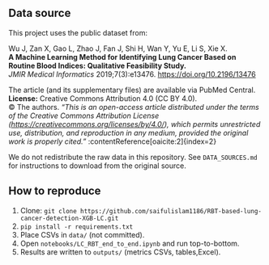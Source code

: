 ## Data source

This project uses the public dataset from:

Wu J, Zan X, Gao L, Zhao J, Fan J, Shi H, Wan Y, Yu E, Li S, Xie X.  
**A Machine Learning Method for Identifying Lung Cancer Based on Routine Blood Indices: Qualitative Feasibility Study.**  
*JMIR Medical Informatics* 2019;7(3):e13476. https://doi.org/10.2196/13476

The article (and its supplementary files) are available via PubMed Central.  
**License:** Creative Commons Attribution 4.0 (CC BY 4.0).  
© The authors. *“This is an open-access article distributed under the terms of the Creative Commons Attribution License (https://creativecommons.org/licenses/by/4.0/), which permits unrestricted use, distribution, and reproduction in any medium, provided the original work is properly cited.”* :contentReference[oaicite:2]{index=2}

We do not redistribute the raw data in this repository. See `DATA_SOURCES.md` for instructions to download from the original source.

## How to reproduce
1. Clone: `git clone https://github.com/saifulislam1186/RBT-based-lung-cancer-detection-XGB-LC.git`
2. `pip install -r requirements.txt`
3. Place CSVs in `data/` (not committed).
4. Open `notebooks/LC_RBT_end_to_end.ipynb` and run top-to-bottom.
5. Results are written to `outputs/` (metrics CSVs, tables,Excel).
